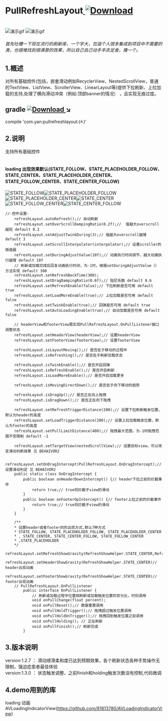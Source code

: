# PullRefreshLayout[ ![Download](https://api.bintray.com/packages/yan157/maven/pullrefreshlayout/images/download.svg) ](https://bintray.com/yan157/maven/pullrefreshlayout/_latestVersion)
#
![演示gif](gif/demo_gif.gif)
![演示gif](gif/demo_gif2.gif)

###### 首先吐槽一下现在流行的刷新库，一个字大，包涵个人很多集成到项目中不需要的类，也很难找到很满意的效果，所以自己自己动手丰衣足食，撸一个。
## 1.概述
对所有基础控件(包括，嵌套滑动例如RecyclerView、NestedScrollView，普通的TextView、ListView、ScrollerView、LinearLayout等)提供下拉刷新、上拉加载的支持,处理了横向滑动冲突（例如:顶部banner的情况）
，且实现无痕过度。

## gradle  [ ![Download](https://api.bintray.com/packages/yan157/maven/pullrefreshlayout/images/download.svg) ](https://bintray.com/yan157/maven/pullrefreshlayout/_latestVersion) ↘
compile 'com.yan:pullrefreshlayout:(↖)'
<br/>
## 2.说明  
支持所有基础控件
<br/>
<br/>
#### loading 出现效果默认(STATE_FOLLOW、STATE_PLACEHOLDER_FOLLOW、STATE_CENTER、STATE_PLACEHOLDER_CENTER、STATE_FOLLOW_CENTER、STATE_CENTER_FOLLOW)
![STATE_FOLLOW](gif/show_demo_1.gif)![STATE_PLACEHOLDER_FOLLOW](gif/show_demo_2.gif)
![STATE_PLACEHOLDER_CENTER](gif/show_demo_3.gif)![STATE_CENTER](gif/show_demo_4.gif)
![STATE_FOLLOW_CENTER](gif/show_demo_5.gif)![STATE_CENTER_FOLLOW](gif/show_demo_6.gif)

```
//-控件设置-
    refreshLayout.autoRefresh();// 自动刷新
    refreshLayout.setOverScrollDampingRatio(0.2f);//  值越大overscroll越短 default 0.2
    refreshLayout.setAdjustTwinkDuring(3);// 值越大overscroll越慢 default 3
    refreshLayout.setScrollInterpolator(interpolator);// 设置scroller的插值器
    refreshLayout.setDuringAdjustValue(10f);// 动画执行时间调节，越大动画执行越慢 default 10f
    // 刷新或加载完成后回复动画执行时间，为-1时，根据setDuringAdjustValue（）方法实现 default 300
    refreshLayout.setRefreshBackTime(300);
    refreshLayout.setDragDampingRatio(0.6f);// 阻尼系数 default 0.6
    refreshLayout.setRefreshEnable(false);// 下拉刷新是否可用 default true
    refreshLayout.setLoadMoreEnable(true);// 上拉加载是否可用 default false
    refreshLayout.setTwinkEnable(true);// 回弹是否可用 default true 
    refreshLayout.setAutoLoadingEnable(true);// 自动加载是否可用 default false
    
    // headerView和footerView需实现PullRefreshLayout.OnPullListener接口调整状态
    refreshLayout.setHeaderView(headerView);// 设置headerView
    refreshLayout.setFooterView(footerView);// 设置footerView
    
    refreshLayout.isLayoutMoving();// 是否处于移动的过程中
    refreshLayout.isRefreshing();// 是否处于刷新加载状态
    
    refreshLayout.isTwinkEnable();// 是否开启回弹
    refreshLayout.isRefreshEnable();// 是否开启刷新
    refreshLayout.isLoadMoreEnable();// 是否开启加载更多
    
    refreshLayout.isMovingDirectDown();// 是否处于向下移动的趋势
    
    refreshLayout.isDragUp();// 是否正在向上拖拽
    refreshLayout.isDragDown();// 是否正在向下拖拽
    
    refreshLayout.setRefreshTriggerDistance(200);// 设置下拉刷新触发位置，默认为header的高度
    refreshLayout.setLoadTriggerDistance(200);// 设置上拉加载触发位置，默认为footer的高度
    refreshLayout.setPullLimitDistance(400);// 拖拽最大范围，为-1时拖拽范围不受限制 default -1

    refreshLayout.setTargetView(nestedScrollView);// 设置目标view，可以改变滑动判断效果 见 BEHAIVOR2
   
    refreshLayout.setOnDragIntercept(PullRefreshLayout.OnDragIntercept);// 设置滑动判定 见 BEHAIVOR2
    public static class OnDragIntercept {
        public boolean onHeaderDownIntercept() {// header下拉之前的拦截事件
            return true;// true将拦截子view的滑动
        }
        public boolean onFooterUpIntercept() {// footer上拉之前的拦截事件
            return true;// true将拦截子view的滑动
        }
    }
    
    /**
    * 设置header或者footer的的出现方式,默认7种方式
    * STATE_FOLLOW, STATE_PLACEHOLDER_FOLLOW, STATE_PLACEHOLDER_CENTER
    * , STATE_CENTER, STATE_CENTER_FOLLOW, STATE_FOLLOW_CENTER
    * ,STATE_PLACEHOLDER
    */
    refreshLayout.setRefreshShowGravity(RefreshShowHelper.STATE_CENTER,RefreshShowHelper.STATE_CENTER);
    refreshLayout.setHeaderShowGravity(RefreshShowHelper.STATE_CENTER)// header出现动画
    refreshLayout.setFooterShowGravity(RefreshShowHelper.STATE_CENTER)// footer出现动画
    // PullRefreshLayout.OnPullListener
        public interface OnPullListener {
            // 刷新或加载过程中位置相刷新或加载触发位置的百分比，时刻调用
            void onPullChange(float percent);
            void onPullReset();// 数据重置调用
            void onPullHoldTrigger();// 拖拽超过触发位置调用
            void onPullHoldUnTrigger();// 拖拽回到触发位置之前调用
            void onPullHolding(); // 正在刷新
            void onPullFinish();// 刷新完成
        }
```
## 3.版本说明
 version:1.2.7 ： 滑动顺滑柔和度已达到预期效果，各个刷新状态各种手势操作无限制，强迫症患者最佳体验
 <br/>
 version:1.3.0 ： 状态触发调整，之前finish和holding触发次数没有控制,代码微调


## 4.demo用到的库
 loading 动画
 <br/>
 AVLoadingIndicatorView(https://github.com/81813780/AVLoadingIndicatorView)

